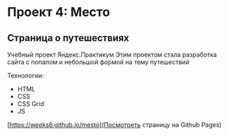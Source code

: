 # Проект 4: Место

## Страница о путешествиях

Учебный проект Яндекс.Практикум
Этим проектом стала разработка сайта с попапом и небольшой формой на тему путешествий

Технологии:

- HTML
- CSS
- CSS Grid
- JS

[https://weeks6.github.io/mesto](Посмотреть страницу на Github Pages)
